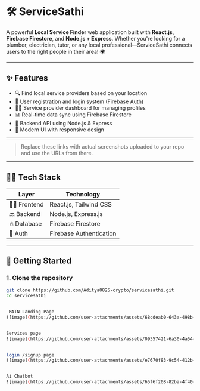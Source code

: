 # 🛠️ ServiceSathi

A powerful **Local Service Finder** web application built with **React.js**, **Firebase Firestore**, and **Node.js + Express**. Whether you're looking for a plumber, electrician, tutor, or any local professional—ServiceSathi connects users to the right people in their area! 🌍

---

## ✨ Features

- 🔍 Find local service providers based on your location
- 📝 User registration and login system (Firebase Auth)
- 🧑‍🔧 Service provider dashboard for managing profiles
- 📊 Real-time data sync using Firebase Firestore
- 🚀 Backend API using Node.js & Express
- 🎨 Modern UI with responsive design

---

> Replace these links with actual screenshots uploaded to your repo and use the URLs from there.

---

## 🧑‍💻 Tech Stack

| Layer         | Technology             |
|---------------|-------------------------|
| 👨‍🎨 Frontend   | React.js, Tailwind CSS |
| 🔙 Backend     | Node.js, Express.js    |
| 🔥 Database    | Firebase Firestore     |
| 🔐 Auth        | Firebase Authentication|

---

## 🚀 Getting Started

### 1. Clone the repository

```bash
git clone https://github.com/Aditya0825-crypto/servicesathi.git
cd servicesathi


 MAIN Landing Page
![image](https://github.com/user-attachments/assets/68cdeab0-643a-498b-b07e-af0afcdf8557)


Services page
![image](https://github.com/user-attachments/assets/09357421-6a30-4a54-8610-08881d6d38a2)


login /signup page
![image](https://github.com/user-attachments/assets/e7670f83-9c54-412b-b97f-0b2b9196368b)


Ai Chatbot
![image](https://github.com/user-attachments/assets/65f6f208-82ba-4f40-ac82-16979ea77bc0)






